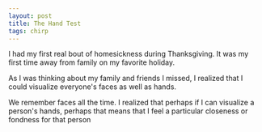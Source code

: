 ```yaml
---
layout: post
title: The Hand Test
tags: chirp
---
```

I had my first real bout of homesickness during Thanksgiving. It was my first time away from family on my favorite holiday.

As I was thinking about my family and friends I missed, I realized that I could visualize everyone's faces as well as hands. 

We remember faces all the time. I realized that perhaps if I can visualize a person's hands, perhaps that means that I feel a particular closeness or fondness for that person
